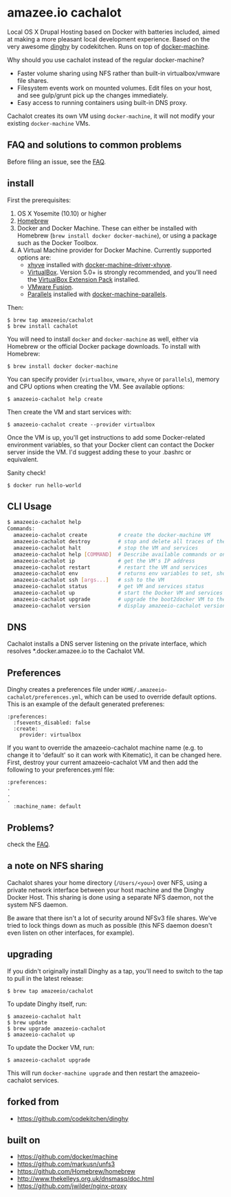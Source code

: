 # amazee.io cachalot

Local OS X Drupal Hosting based on Docker with batteries included, aimed at making a more pleasant local development experience.
Based on the very awesome [dinghy](https://github.com/codekitchen/dinghy) by codekitchen.
Runs on top of [docker-machine](https://github.com/docker/machine).

Why should you use cachalot instead of the regular docker-machine?
  * Faster volume sharing using NFS rather than built-in virtualbox/vmware file shares.
  * Filesystem events work on mounted volumes. Edit files on your host, and see gulp/grunt pick up the changes immediately.
  * Easy access to running containers using built-in DNS proxy.

Cachalot creates its own VM using `docker-machine`, it will not modify your existing `docker-machine` VMs.

## FAQ and solutions to common problems

Before filing an issue, see the [FAQ](FAQ.md).

## install

First the prerequisites:

1. OS X Yosemite (10.10) or higher
1. [Homebrew](https://github.com/Homebrew/homebrew)
1. Docker and Docker Machine. These can either be installed with Homebrew (`brew install docker docker-machine`), or using a package such as the Docker Toolbox.
1. A Virtual Machine provider for Docker Machine. Currently supported options are:
    * [xhyve](http://www.xhyve.org/) installed with [docker-machine-driver-xhyve](https://github.com/zchee/docker-machine-driver-xhyve#install).
    * [VirtualBox](https://www.virtualbox.org). Version 5.0+ is strongly recommended, and you'll need the [VirtualBox Extension Pack](https://www.virtualbox.org/wiki/Downloads) installed.
    * [VMware Fusion](http://www.vmware.com/products/fusion).
    * [Parallels](https://www.parallels.com/products/desktop/) installed with [docker-machine-parallels](https://github.com/Parallels/docker-machine-parallels).

Then:

    $ brew tap amazeeio/cachalot
    $ brew install cachalot

You will need to install `docker` and `docker-machine` as well, either via Homebrew or the official Docker package downloads. To install with Homebrew:

    $ brew install docker docker-machine

You can specify provider (`virtualbox`, `vmware`, `xhyve` or `parallels`), memory and CPU options when creating the VM. See available options:

    $ amazeeio-cachalot help create

Then create the VM and start services with:

    $ amazeeio-cachalot create --provider virtualbox

Once the VM is up, you'll get instructions to add some Docker-related
environment variables, so that your Docker client can contact the Docker
server inside the VM. I'd suggest adding these to your .bashrc or
equivalent.

Sanity check!

    $ docker run hello-world

## CLI Usage

```bash
$ amazeeio-cachalot help
Commands:
  amazeeio-cachalot create          # create the docker-machine VM
  amazeeio-cachalot destroy         # stop and delete all traces of the VM
  amazeeio-cachalot halt            # stop the VM and services
  amazeeio-cachalot help [COMMAND]  # Describe available commands or one specific command
  amazeeio-cachalot ip              # get the VM's IP address
  amazeeio-cachalot restart         # restart the VM and services
  amazeeio-cachalot env             # returns env variables to set, should be run like $(amazeeio-cachalot env)
  amazeeio-cachalot ssh [args...]   # ssh to the VM
  amazeeio-cachalot status          # get VM and services status
  amazeeio-cachalot up              # start the Docker VM and services
  amazeeio-cachalot upgrade         # upgrade the boot2docker VM to the newest available
  amazeeio-cachalot version         # display amazeeio-cachalot version
```

## DNS

Cachalot installs a DNS server listening on the private interface, which
resolves \*.docker.amazee.io to the Cachalot VM.


## Preferences

Dinghy creates a preferences file under ```HOME/.amazeeio-cachalot/preferences.yml```, which can be used to override default options. This is an example of the default generated preferenes:

```
:preferences:
  :fsevents_disabled: false
  :create:
    provider: virtualbox
```

If you want to override the amazeeio-cachalot machine name (e.g. to change it to 'default' so it can work with Kitematic), it can be changed here. First, destroy your current amazeeio-cachalot VM and then add the following to your preferences.yml file:

```
:preferences:
.
.
.
  :machine_name: default
```

## Problems?

check the [FAQ](FAQ.md).

## a note on NFS sharing

Cachalot shares your home directory (`/Users/<you>`) over NFS, using a
private network interface between your host machine and the Dinghy
Docker Host. This sharing is done using a separate NFS daemon, not the
system NFS daemon.

Be aware that there isn't a lot of security around NFSv3 file shares.
We've tried to lock things down as much as possible (this NFS daemon
doesn't even listen on other interfaces, for example).

## upgrading

If you didn't originally install Dinghy as a tap, you'll need to switch to the
tap to pull in the latest release:

    $ brew tap amazeeio/cachalot

To update Dinghy itself, run:

    $ amazeeio-cachalot halt
    $ brew update
    $ brew upgrade amazeeio-cachalot
    $ amazeeio-cachalot up

To update the Docker VM, run:

    $ amazeeio-cachalot upgrade

This will run `docker-machine upgrade` and then restart the amazeeio-cachalot services.

## forked from

 - https://github.com/codekitchen/dinghy

## built on

 - https://github.com/docker/machine
 - https://github.com/markusn/unfs3
 - https://github.com/Homebrew/homebrew
 - http://www.thekelleys.org.uk/dnsmasq/doc.html
 - https://github.com/jwilder/nginx-proxy
